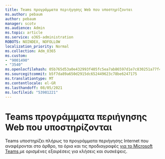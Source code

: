 ```yaml
---
title: Teams προγράμματα περιήγησης Web που υποστηρίζονται
ms.author: pebaum
author: pebaum
manager: scotv
ms.audience: Admin
ms.topic: article
ms.service: o365-administration
ROBOTS: NOINDEX, NOFOLLOW
localization_priority: Normal
ms.collection: Adm_O365
ms.custom:
- "9001490"
- "3540"
ms.openlocfilehash: 05b765d53a0e432993f405fc5ea7ab86597d1e7c830251a77f4167a536d2b7dc
ms.sourcegitcommit: b5f7da89a650d2915dc652449623c78be6247175
ms.translationtype: MT
ms.contentlocale: el-GR
ms.lasthandoff: 08/05/2021
ms.locfileid: "53981221"
---
```

# <a name="teams-supported-web-browsers"></a>Teams προγράμματα περιήγησης Web που υποστηρίζονται

Teams υποστηρίζει πλήρως τα προγράμματα περιήγησης Internet που αναφέρονται στο άρθρο, τα όρια και τις προδιαγραφές [για το Microsoft Teams,](https://docs.microsoft.com/microsoftteams/limits-specifications-teams#browsers)με ορισμένες εξαιρέσεις για κλήσεις και συσκέψεις.